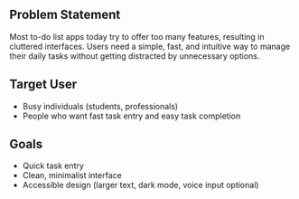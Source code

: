 ## Problem Statement

Most to-do list apps today try to offer too many features, resulting in cluttered interfaces. Users need a simple, fast, and intuitive way to manage their daily tasks without getting distracted by unnecessary options.

## Target User

- Busy individuals (students, professionals)
- People who want fast task entry and easy task completion

## Goals

- Quick task entry
- Clean, minimalist interface
- Accessible design (larger text, dark mode, voice input optional)
